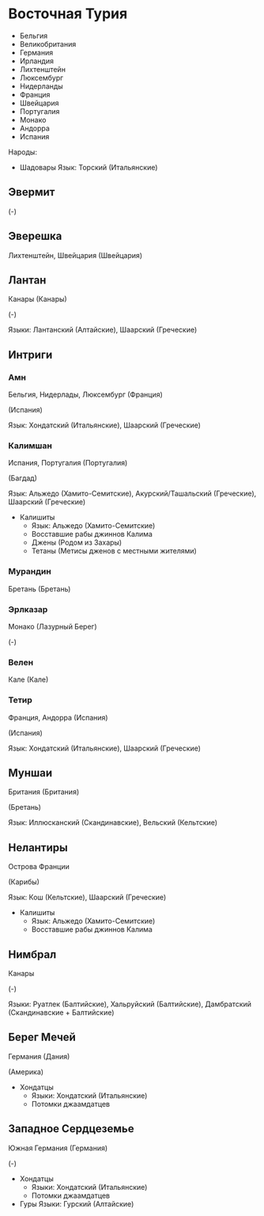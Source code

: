 # Восточная Турия

*   Бельгия
*   Великобритания
*   Германия
*   Ирландия
*   Лихтенштейн
*   Люксембург
*   Нидерланды
*   Франция
*   Швейцария
*   Португалия
*   Монако
*   Андорра
*   Испания

Народы:

*   Шадовары
    Язык: Торский (Итальянские)

## Эвермит

(-)

## Эверешка

Лихтенштейн, Швейцария (Швейцария)

## Лантан

Канары (Канары)

(-)

Языки: Лантанский (Алтайские), Шаарский (Греческие)

## Интриги

### Амн

Бельгия, Нидерлады, Люксембург (Франция)

(Испания)

Язык: Хондатский (Итальянские), Шаарский (Греческие)

### Калимшан

Испания, Португалия (Португалия)

(Багдад)

Язык: Альжедо (Хамито-Семитские), Акурский/Ташальский (Греческие), Шаарский (Греческие)

*   Калишиты
    *   Язык: Альжедо (Хамито-Семитские)
    *   Восставшие рабы джиннов Калима
    *   Джены (Родом из Захары)
    *   Тетаны (Метисы дженов с местными жителями)

### Мурандин

Бретань (Бретань)

### Эрлказар

Монако (Лазурный Берег)

(-)

### Велен

Кале (Кале)

### Тетир

Франция, Андорра (Испания)

(Испания)

Язык: Хондатский (Итальянские), Шаарский (Греческие)

## Муншаи

Британия (Британия)

(Бретань)

Язык: Иллюсканский (Скандинавские), Вельский (Кельтские)

## Нелантиры

Острова Франции

(Карибы)

Язык: Кош (Кельтские), Шаарский (Греческие)

*   Калишиты
    *   Язык: Альжедо (Хамито-Семитские)
    *   Восставшие рабы джиннов Калима

## Нимбрал

Канары

(-)

Языки: Руатлек (Балтийские), Хальруйский (Балтийские), Дамбратский (Скандинавские + Балтийские)

## Берег Мечей

Германия (Дания)

(Америка)

*   Хондатцы
    *   Языки: Хондатский (Итальянские)
    *   Потомки джаамдатцев

## Западное Сердцеземье

Южная Германия (Германия)

(-)

*   Хондатцы
    *   Языки: Хондатский (Итальянские)
    *   Потомки джаамдатцев
*   Гуры
    Языки: Гурский (Алтайские)